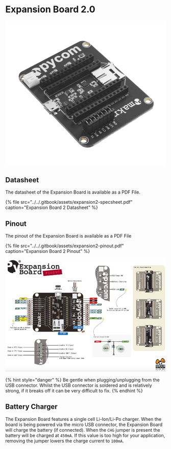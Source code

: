 # Expansion Board 2.0

![](../../.gitbook/assets/assets-lil0igdl11z7jos_jpx-lkn7scqkkkb6tqb3uyo-lkn86jsexys_ho7ct7c-expansion2.png) 

## Datasheet

The datasheet of the Expansion Board is available as a PDF File.

{% file src="../../.gitbook/assets/expansion2-specsheet.pdf" caption="Expansion Board 2 Datasheet" %}

## Pinout

The pinout of the Expansion Board is available as a PDF File

{% file src="../../.gitbook/assets/expansion2-pinout.pdf" caption="Expansion Board 2 Pinout" %}

![](../../.gitbook/assets/expansion2-pinout-1.png)

{% hint style="danger" %}
Be gentle when plugging/unplugging from the USB connector. Whilst the USB connector is soldered and is relatively strong, if it breaks off it can be very difficult to fix.
{% endhint %}

## Battery Charger

The Expansion Board features a single cell Li-Ion/Li-Po charger. When the board is being powered via the micro USB connector, the Expansion Board will charge the battery \(if connected\). When the `CHG` jumper is present the battery will be charged at `450mA`. If this value is too high for your application, removing the jumper lowers the charge current to `100mA`.



